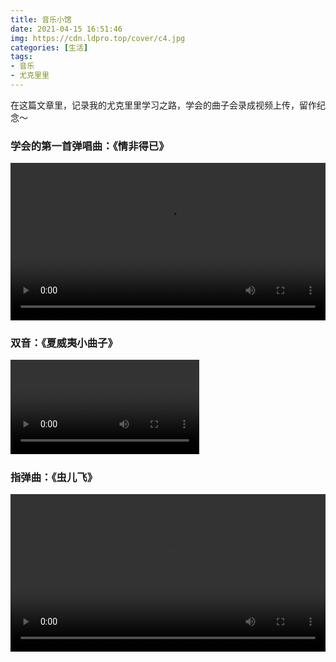 ```yaml
---
title: 音乐小馆
date: 2021-04-15 16:51:46
img: https://cdn.ldpro.top/cover/c4.jpg
categories: [生活]
tags:
- 音乐
- 尤克里里
---
```


在这篇文章里，记录我的尤克里里学习之路，学会的曲子会录成视频上传，留作纪念～

### 学会的第一首弹唱曲：《情非得已》

<video controls width='100%' src='https://cdn.ldpro.top/music1.mp4'></video>

### 双音：《夏威夷小曲子》

<video controls width="60%" src='https://cdn.ldpro.top/music2.mp4'></video>

### 指弹曲：《虫儿飞》

<video controls width="100%" src='https://cdn.ldpro.top/music3.mp4'></video>